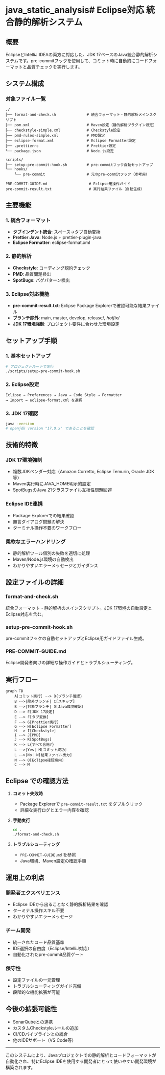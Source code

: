 # java_static_analysis# Eclipse対応 統合静的解析システム

## 概要

EclipseとIntelliJ IDEAの両方に対応した、JDK 17ベースのJava統合静的解析システムです。pre-commitフックを使用して、コミット時に自動的にコードフォーマットと品質チェックを実行します。

## システム構成

### 対象ファイル一覧

```
./
├── format-and-check.sh              # 統合フォーマット・静的解析メインスクリプト
├── pom.xml                          # Maven設定（静的解析プラグイン設定）
├── checkstyle-simple.xml            # Checkstyle設定
├── pmd-rules-simple.xml             # PMD設定
├── eclipse-format.xml               # Eclipse Formatter設定
├── .prettierrc                      # Prettier設定
└── package.json                     # Node.js設定

scripts/
├── setup-pre-commit-hook.sh         # pre-commitフック自動セットアップ
└── hooks/
    └── pre-commit                   # 元のpre-commitフック（参考用）

PRE-COMMIT-GUIDE.md                   # Eclipse用操作ガイド
pre-commit-result.txt                 # 実行結果ファイル（自動生成）
```

## 主要機能

### 1. 統合フォーマット
- **タブインデント統合**: スペース→タブ自動変換
- **Prettier Java**: Node.js + prettier-plugin-java
- **Eclipse Formatter**: eclipse-format.xml

### 2. 静的解析
- **Checkstyle**: コーディング規約チェック
- **PMD**: 品質問題検出
- **SpotBugs**: バグパターン検出

### 3. Eclipse対応機能
- **pre-commit-result.txt**: Eclipse Package Explorerで確認可能な結果ファイル
- **ブランチ除外**: main, master, develop, release/*, hotfix/*
- **JDK 17環境強制**: プロジェクト要件に合わせた環境設定

## セットアップ手順

### 1. 基本セットアップ
```bash
# プロジェクトルートで実行
./scripts/setup-pre-commit-hook.sh
```

### 2. Eclipse設定
```
Eclipse → Preferences → Java → Code Style → Formatter
→ Import → eclipse-format.xml を選択
```

### 3. JDK 17確認
```bash
java -version
# openjdk version "17.0.x" であることを確認
```

## 技術的特徴

### JDK 17環境強制
- 複数JDKベンダー対応（Amazon Corretto, Eclipse Temurin, Oracle JDK等）
- Maven実行時にJAVA_HOME明示的設定
- SpotBugsのJava 21クラスファイル互換性問題回避

### Eclipse IDE連携
- Package Explorerでの結果確認
- 無言ダイアログ問題の解決
- ターミナル操作不要のワークフロー

### 柔軟なエラーハンドリング
- 静的解析ツール個別の失敗を適切に処理
- Maven/Node.js環境の自動検出
- わかりやすいエラーメッセージとガイダンス

## 設定ファイルの詳細

### format-and-check.sh
統合フォーマット・静的解析のメインスクリプト。JDK 17環境の自動設定とEclipse対応を含む。

### setup-pre-commit-hook.sh
pre-commitフックの自動セットアップとEclipse用ガイドファイル生成。

### PRE-COMMIT-GUIDE.md
Eclipse開発者向けの詳細な操作ガイドとトラブルシューティング。

## 実行フロー

```mermaid
graph TD
    A[コミット実行] --> B{ブランチ確認}
    B -->|除外ブランチ| C[スキップ]
    B -->|対象ブランチ| D[Java環境確認]
    D --> E[JDK 17設定]
    E --> F[タブ変換]
    F --> G[Prettier実行]
    G --> H[Eclipse Formatter]
    H --> I[Checkstyle]
    I --> J[PMD]
    J --> K[SpotBugs]
    K --> L{すべて合格?}
    L -->|Yes| M[コミット成功]
    L -->|No| N[結果ファイル出力]
    N --> O[Eclipse確認案内]
    C --> M
```

## Eclipse での確認方法

1. **コミット失敗時**
   - Package Explorerで `pre-commit-result.txt` をダブルクリック
   - 詳細な実行ログとエラー内容を確認

2. **手動実行**
   ```bash
   cd .
   ./format-and-check.sh
   ```

3. **トラブルシューティング**
   - `PRE-COMMIT-GUIDE.md` を参照
   - Java環境、Maven設定の確認手順

## 運用上の利点

### 開発者エクスペリエンス
- Eclipse IDEから出ることなく静的解析結果を確認
- ターミナル操作スキル不要
- わかりやすいエラーメッセージ

### チーム開発
- 統一されたコード品質基準
- IDE選択の自由度（Eclipse/IntelliJ対応）
- 自動化されたpre-commit品質ゲート

### 保守性
- 設定ファイルの一元管理
- トラブルシューティングガイド完備
- 段階的な機能拡張が可能

## 今後の拡張可能性

- SonarQubeとの連携
- カスタムCheckstyleルールの追加
- CI/CDパイプラインとの統合
- 他のIDEサポート（VS Code等）

---

このシステムにより、Javaプロジェクトでの静的解析とコードフォーマットが自動化され、特にEclipse IDEを使用する開発者にとって使いやすい開発環境が構築されます。
